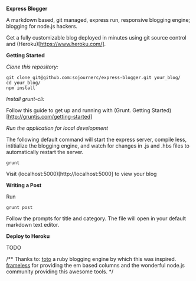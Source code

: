 
__Express Blogger__

A markdown based, git managed, express run, responsive blogging engine; blogging for node.js hackers. 

Get a fully customizable blog deployed in minutes using git source control and (Heroku)[https://www.heroku.com/]. 

**Getting Started**

_Clone this repository:_

    git clone git@github.com:sojournerc/express-blogger.git your_blog/ 
    cd your_blog/
    npm install

_Install grunt-cli:_

Follow this guide to get up and running with (Grunt. Getting Started)[http://gruntjs.com/getting-started]

_Run the application for local development_

The following default command will start the express server, compile less, intitialize the blogging engine, and watch for changes in .js and .hbs files to automatically restart the server. 

    grunt

Visit (localhost:5000)[http://localhost:5000] to view your blog


**Writing a Post**

Run

    grunt post

Follow the prompts for title and category. The file will open in your default markdown text editor. 

**Deploy to Heroku**

TODO



/**
Thanks to:
[toto](http://cloudhead.io/toto) a ruby blogging engine by which this was inspired.
[frameless](https://github.com/jonikorpi/Frameless) for providing the em based columns
and the wonderful node.js community providing this awesome tools. 
*/
